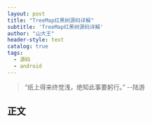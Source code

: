 ```yaml
---
layout: post
title: "TreeMap红黑树源码详解"
subtitle: 'TreeMap红黑树源码详解'
author: "山大王"
header-style: text
catalog: true
tags:
  - 源码
  - android
---
```

> “纸上得来终觉浅，绝知此事要躬行。”
	--陆游

## 正文
